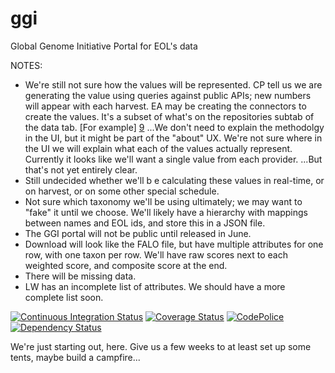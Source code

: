 ggi
===

Global Genome Initiative Portal for EOL's data

NOTES:

- We're still not sure how the values will be represented. CP tell us we are generating the value using queries against public APIs; new numbers will appear
  with each harvest. EA may be creating the connectors to create the values. It's a subset of what's on the repositories subtab of the data tab. [For
  example] [9]  ...We don't need to explain the methodolgy in the UI, but it might be part of the "about" UX. We're not sure where in the UI we will explain
  what each of the values actually represent. Currently it looks like we'll want a single value from each provider. ...But that's not yet entirely clear.
- Still undecided whether we'll b e calculating these values in real-time, or on harvest, or on some other special schedule.
- Not sure which taxonomy we'll be using ultimately; we may want to "fake" it until we choose. We'll likely have a hierarchy with mappings between names and
  EOL ids, and store this in a JSON file.
- The GGI portal will not be public until released in June.
- Download will look like the FALO file, but have multiple attributes for one row, with one taxon per row. We'll have raw scores next to each weighted
  score, and composite score at the end.
- There will be missing data.
- LW has an incomplete list of attributes. We should have a more complete list soon.

[![Continuous Integration Status][1]][2]
[![Coverage Status][3]][4]
[![CodePolice][5]][6]
[![Dependency Status][7]][8]

We're just starting out, here. Give us a few weeks to at least set up some tents, maybe build a campfire...

[1]: https://secure.travis-ci.org/EOL/ggi.png
[2]: http://travis-ci.org/EOL/ggi
[3]: https://coveralls.io/repos/EOL/ggi/badge.png?branch=master
[4]: https://coveralls.io/r/EOL/ggi?branch=master
[5]: https://codeclimate.com/github/EOL/ggi.png
[6]: https://codeclimate.com/github/EOL/ggi
[7]: https://gemnasium.com/EOL/ggi.png
[8]: https://gemnasium.com/EOL/ggi
[9]: http://eol.org/pages/1653/data?toc_id=349
